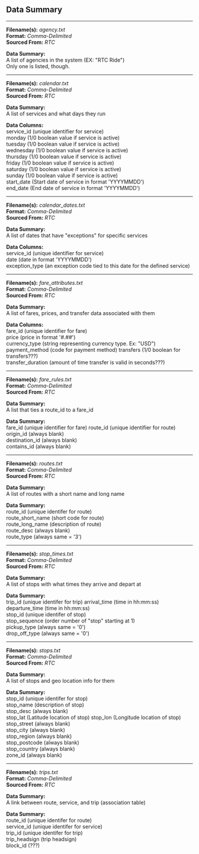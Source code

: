 ## Data Summary  
  ---------------------------------------
**Filename(s):** _agency.txt_  
**Format:** _Comma-Delimited_  
**Sourced From:** _RTC_  

**Data Summary:**  
A list of agencies in the system (EX: "RTC Ride")  
Only one is listed, though.

  ---------------------------------------
**Filename(s):** _calendar.txt_  
**Format:** _Comma-Delimited_  
**Sourced From:** _RTC_  

**Data Summary:**  
A list of services and what days they run

**Data Columns:**  
service_id (unique identifier for service)  
monday  (1/0 boolean value if service is active)  
tuesday  (1/0 boolean value if service is active)  
wednesday  (1/0 boolean value if service is active)  
thursday  (1/0 boolean value if service is active)  
friday  (1/0 boolean value if service is active)  
saturday  (1/0 boolean value if service is active)  
sunday  (1/0 boolean value if service is active)  
start_date  (Start date of service in format 'YYYYMMDD')  
end_date  (End date of service in format 'YYYYMMDD')  

  ---------------------------------------
**Filename(s):** _calendar_dates.txt_  
**Format:** _Comma-Delimited_  
**Sourced From:** _RTC_  

**Data Summary:**  
A list of dates that have "exceptions" for specific services

**Data Columns:**  
service_id (unique identifier for service)  
date (date in format 'YYYYMMDD')  
exception_type (an exception code tied to this date for the defined service)  

  ---------------------------------------
**Filename(s):** _fare_attributes.txt_  
**Format:** _Comma-Delimited_  
**Sourced From:** _RTC_  

**Data Summary:**  
A list of fares, prices, and transfer data associated with them

**Data Columns:**  
fare_id (unique identifier for fare)  
price (price in format '#.##')  
currency_type (string representing currency type. Ex: "USD")
payment_method (code for payment method)
transfers (1/0 boolean for transfers???)  
transfer_duration (amount of time transfer is valid in seconds???)


  ---------------------------------------
**Filename(s):** _fare_rules.txt_  
**Format:** _Comma-Delimited_  
**Sourced From:** _RTC_  

**Data Summary:**  
A list that ties a route_id to a fare_id  

**Data Summary:**  
fare_id  (unique identifier for fare)
route_id  (unique identifier for route)
origin_id  (always blank)  
destination_id  (always blank)  
contains_id  (always blank)  

  ---------------------------------------
**Filename(s):** _routes.txt_  
**Format:** _Comma-Delimited_  
**Sourced From:** _RTC_  

**Data Summary:**  
A list of routes with a short name and long name

**Data Summary:**  
route_id  (unique identifer for route)  
route_short_name  (short code for route)   
route_long_name  (description of route)  
route_desc  (always blank)  
route_type  (always same = '3')  

  ---------------------------------------
**Filename(s):** _stop_times.txt_  
**Format:** _Comma-Delimited_  
**Sourced From:** _RTC_  

**Data Summary:**  
A list of stops with what times they arrive and depart at  

**Data Summary:**  
trip_id  (unique identifer for trip)
arrival_time  (time in hh:mm:ss)  
departure_time  (time in hh:mm:ss)  
stop_id  (unique identifer of stop)  
stop_sequence (order number of "stop" starting at 1)  
pickup_type  (always same = '0')  
drop_off_type  (always same = '0')  

  ---------------------------------------
**Filename(s):** _stops.txt_  
**Format:** _Comma-Delimited_  
**Sourced From:** _RTC_  

**Data Summary:**  
A list of stops and geo location info for them  

**Data Summary:**  
stop_id (unique identifer for stop)  
stop_name (description of stop)  
stop_desc (always blank)  
stop_lat (Latitude location of stop)
stop_lon (Longitude location of stop)
stop_street (always blank)  
stop_city (always blank)  
stop_region (always blank)  
stop_postcode (always blank)  
stop_country (always blank)  
zone_id (always blank)  

  ---------------------------------------
**Filename(s):** _trips.txt_  
**Format:** _Comma-Delimited_  
**Sourced From:** _RTC_  

**Data Summary:**  
A link between route, service, and trip (association table)

**Data Summary:**  
route_id  (unique identifer for route)  
service_id (unique identifer for service)  
trip_id (unique identifer for trip)  
trip_headsign (trip headsign)  
block_id (???)  
